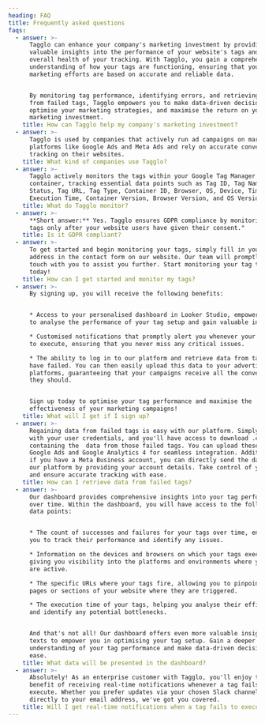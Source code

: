 ```yaml
---
heading: FAQ
title: Frequently asked questions
faqs:
  - answer: >-
      Tagglo can enhance your company's marketing investment by providing
      valuable insights into the performance of your website's tags and the
      overall health of your tracking. With Tagglo, you gain a comprehensive
      understanding of how your tags are functioning, ensuring that your
      marketing efforts are based on accurate and reliable data. 


      By monitoring tag performance, identifying errors, and retrieving data
      from failed tags, Tagglo empowers you to make data-driven decisions,
      optimise your marketing strategies, and maximise the return on your
      marketing investment.
    title: How can Tagglo help my company's marketing investment?
  - answer: >-
      Tagglo is used by companies that actively run ad campaigns on marketing
      platforms like Google Ads and Meta Ads and rely on accurate conversion
      tracking on their websites.
    title: What kind of companies use Tagglo?
  - answer: >-
      Tagglo actively monitors the tags within your Google Tag Manager
      container, tracking essential data points such as Tag ID, Tag Name, Tag
      Status, Tag URL, Tag Type, Container ID, Browser, OS, Device, Timestamp,
      Execution Time, Container Version, Browser Version, and OS Version.
    title: What do Tagglo monitor?
  - answer: >-
      **Short answer:** Yes. Tagglo ensures GDPR compliance by monitoring your
      tags only after your website users have given their consent."
    title: Is it GDPR compliant?
  - answer: >-
      To get started and begin monitoring your tags, simply fill in your email
      address in the contact form on our website. Our team will promptly get in
      touch with you to assist you further. Start monitoring your tag tracking
      today!
    title: How can I get started and monitor my tags?
  - answer: >-
      By signing up, you will receive the following benefits:


      * Access to your personalised dashboard in Looker Studio, empowering you
      to analyse the performance of your tag setup and gain valuable insights.

      * Customised notifications that promptly alert you whenever your tags fail
      to execute, ensuring that you never miss any critical issues.

      * The ability to log in to our platform and retrieve data from tags that
      have failed. You can then easily upload this data to your advertising
      platforms, guaranteeing that your campaigns receive all the conversions
      they should.


      Sign up today to optimise your tag performance and maximise the
      effectiveness of your marketing campaigns!
    title: What will I get if I sign up?
  - answer: >-
      Regaining data from failed tags is easy with our platform. Simply log in
      with your user credentials, and you'll have access to download .csv files
      containing the  data from those failed tags. You can upload these files to
      Google Ads and Google Analytics 4 for seamless integration. Additionally,
      if you have a Meta Business account, you can directly send the data from
      our platform by providing your account details. Take control of your data
      and ensure accurate tracking with ease.
    title: How can I retrieve data from failed tags?
  - answer: >-
      Our dashboard provides comprehensive insights into your tag performance
      over time. Within the dashboard, you will have access to the following
      data points:


      * The count of successes and failures for your tags over time, enabling
      you to track their performance and identify any issues.

      * Information on the devices and browsers on which your tags execute,
      giving you visibility into the platforms and environments where your tags
      are active.

      * The specific URLs where your tags fire, allowing you to pinpoint the
      pages or sections of your website where they are triggered.

      * The execution time of your tags, helping you analyse their efficiency
      and identify any potential bottlenecks.


      And that's not all! Our dashboard offers even more valuable insights and
      texts to empower you in optimising your tag setup. Gain a deeper
      understanding of your tag performance and make data-driven decisions with
      ease.
    title: What data will be presented in the dashboard?
  - answer: >-
      Absolutely! As an enterprise customer with Tagglo, you'll enjoy the
      benefit of receiving real-time notifications whenever a tag fails to
      execute. Whether you prefer updates via your chosen Slack channel or
      directly to your email address, we've got you covered.
    title: Will I get real-time notifications when a tag fails to execute?
---
```

